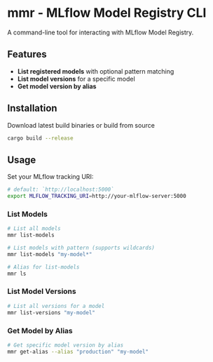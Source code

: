 # mmr - MLflow Model Registry CLI

A command-line tool for interacting with MLflow Model Registry.

## Features

- **List registered models** with optional pattern matching
- **List model versions** for a specific model
- **Get model version by alias**

## Installation

Download latest build binaries or build from source

```bash
cargo build --release
```

## Usage

Set your MLflow tracking URI:

```bash
# default: `http://localhost:5000`
export MLFLOW_TRACKING_URI=http://your-mlflow-server:5000
```

### List Models

```bash
# List all models
mmr list-models

# List models with pattern (supports wildcards)
mmr list-models "my-model*"

# Alias for list-models
mmr ls
```

### List Model Versions

```bash
# List all versions for a model
mmr list-versions "my-model"
```

### Get Model by Alias

```bash
# Get specific model version by alias
mmr get-alias --alias "production" "my-model"
```

